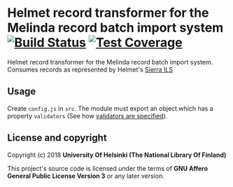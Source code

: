 # Helmet record transformer for the Melinda record batch import system  [![Build Status](https://travis-ci.org/NatLibFi/melinda-record-import-transformer-marc.svg)](https://travis-ci.org/NatLibFi/melinda-record-import-transformer-marc) [![Test Coverage](https://codeclimate.com/github/NatLibFi/melinda-record-import-transformer-marc/badges/coverage.svg)](https://codeclimate.com/github/NatLibFi/melinda-record-import-transformer-marc/coverage)

Helmet record transformer for the Melinda record batch import system. Consumes records as represented by Helmet's [Sierra ILS](https://sandbox.iii.com/iii/sierra-api/swagger/index.html)

## Usage
Create `config.js` in `src`. The module must export an object which has a property `validators` (See how [validators are specified](https://github.com/NatLibFi/marc-record-validators-melinda#passing-options-to-validators)).

## License and copyright

Copyright (c) 2018 **University Of Helsinki (The National Library Of Finland)**

This project's source code is licensed under the terms of **GNU Affero General Public License Version 3** or any later version.
